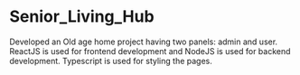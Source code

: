# Senior_Living_Hub

Developed an Old age home project having two panels: admin and user.
ReactJS is used for frontend development and NodeJS is used for backend development.
Typescript is used for styling the pages.

